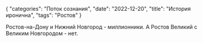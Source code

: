 {
"categories": "Поток сознания",
"date": "2022-12-20",
"title": "История иронична",
"tags": "Ростов"
}

Ростов-на-Дону и Нижний Новгород - миллионники. А Ростов Великий с Великим Новгородом - нет.
